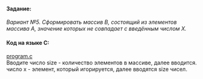 #### Задание:
*Вариант №5. Сформировать массив B, состоящий из элементов массива А, значение которых не совпадает с введённым числом X.*



#### Код на языке С:
[program.c](https://github.com/1rlan/csaihw/blob/master/homework%20%E2%84%961/program.c)  
Вводите число size - количество элементов в массиве, далее вводится. число x - элемент, который игорируется, далее вводятся size чисел.

